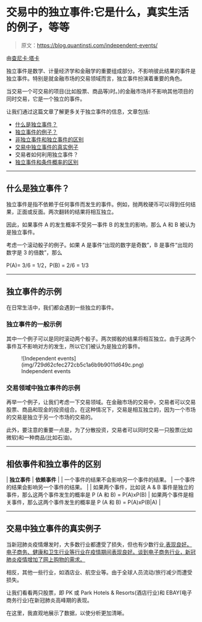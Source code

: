 # 交易中的独立事件:它是什么，真实生活的例子，等等

> 原文：<https://blog.quantinsti.com/independent-events/>

由[查尼卡·塔卡](https://www.linkedin.com/in/chainika-bahl-thakar-b32971155/)

独立事件是数学、计量经济学和金融学的重要组成部分。不影响彼此结果的事件是独立事件。特别是就金融市场的交易领域而言，独立事件扮演着重要的角色。

当交易一个可交易的项目(比如股票、商品等)时。)的金融市场并不影响其他项目的同时交易，它是一个独立的事件。

让我们通过这篇文章了解更多关于独立事件的信息，文章包括:

*   [什么是独立事件？](#what-is-an-independent-event)
*   [独立事件的例子？](#examples-of-independent-events)
*   [非独立事件和独立事件的区别](#difference-between-dependent-and-independent-events)
*   [交易中独立事件的真实例子](#real-life-example-of-independent-events-in-trading)
*   交易者如何利用独立事件？
*   [独立事件和条件概率的区别](#difference-between-independent-events-and-conditional-probability)

* * *

## 什么是独立事件？

独立事件是指不依赖于任何事件而发生的事件。例如，抛两枚硬币可以得到任何结果，正面或反面。两次翻转的结果将相互独立。

因此，如果事件 A 的发生概率不受另一事件 B 的发生的影响，那么 A 和 B 被认为是独立事件。

考虑一个滚动骰子的例子。如果 A 是事件“出现的数字是奇数”，B 是事件“出现的数字是 3 的倍数”，那么

P(A)= 3/6 = 1/2，P(B) = 2/6 = 1/3

* * *

## 独立事件的示例

在日常生活中，我们都会遇到一些独立的事件。

### 独立事件的一般示例

其中一个例子可以是同时滚动两个骰子。两次掷骰的结果将相互独立。由于这两个事件互不影响对方的发生，所以它们被认为是独立的事件。

<figure class="kg-card kg-image-card kg-width-full kg-card-hascaption">![Independent events](img/729d62cfec272cb5c1a6b9b9011d649c.png)

<figcaption>Independent events</figcaption>

</figure>

### 交易领域中独立事件的示例

再举一个例子，让我们考虑一下交易领域。在金融市场的交易中，交易者可以交易股票、商品和现金的投资组合。在这种情况下，交易是相互独立的，因为一个市场的交易是独立于另一个市场的交易的。

此外，要注意的重要一点是，为了分散投资，交易者可以同时交易一只股票(比如微软)和一种商品(比如石油)。

* * *

## 相依事件和独立事件的区别

| **独立事件** | **依赖事件** |
| 一个事件的结果不会影响另一个事件的结果。 | 一个事件的结果会影响另一个事件的结果。 |
| 如果两个事件，比如说 A & B 事件是独立的事件，那么这两个事件发生的概率是 P (A 和 B) = P(A)xP(B) | 如果两个事件是相关事件，那么这两个事件发生的概率是 P (A 和 B) = P(A)xP(B&#124;A) |

* * *

## 交易中独立事件的真实例子

当新冠肺炎疫情爆发时，大多数行业都遭受了损失，但也有少数行业,[表现良好。电子商务、健康和卫生行业等行业在疫情期间表现良好。谈到电子商务行业，新冠肺炎疫情增加了网上购物的需求。](https://www.abc.net.au/news/2022-02-09/omicron-covid-pandemic-impact-on-australian-small-business/100804432)

相反，其他一些行业，如酒店业、航空业等。由于全球人员流动/旅行减少而遭受损失。

让我们看看两只股票，即 PK 或 Park Hotels & Resorts(酒店行业)和 EBAY(电子商务行业)在新冠肺炎高峰期的表现。

在这里，我直观地展示了数据，以使分析更加清晰。